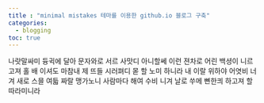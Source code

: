 ```yaml
---
title : "minimal mistakes 테마를 이용한 github.io 블로그 구축"
categories:
  - blogging
toc: true
---
```


나랏말싸미 듕귁에 달아 문자와로 서르 사맛디 아니할쎄
이런 젼차로 어린 백셩이 니르고져 홀 배 이셔도
마참내 제 뜨들 시러펴디 몯 할 노미 하니라
내 이랄 위하야 어엿비 너겨 새로 스믈 여듧 짜랄 맹가노니
사람마다 해여 수비 니겨 날로 쑤메 뼌한킈 하고져 할따라미니라
